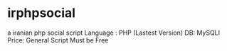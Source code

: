 # irphpsocial
a iranian php social script
Language : PHP (Lastest Version)
DB: MySQLI
Price: General Script Must be Free

